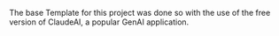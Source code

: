 The base Template for this project was done so with the use of the free version of ClaudeAI, a popular GenAI application. 